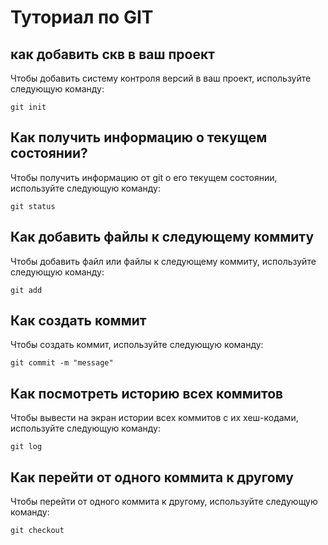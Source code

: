 # Туториал по GIT

## как добавить скв в ваш проект

Чтобы добавить систему контроля версий в ваш проект, используйте следующую команду:

```
git init

```
## Как получить информацию о текущем состоянии?

Чтобы получить информацию от git о его текущем состоянии, используйте следующую команду:

```
git status

```

## Как добавить файлы к следующему коммиту

Чтобы добавить файл или файлы к следующему коммиту, используйте следующую команду:

```
git add

```
## Как создать коммит

Чтобы создать коммит, используйте следующую команду:

```
git commit -m "message"

```

## Как посмотреть историю всех коммитов

Чтобы вывести на экран истории всех коммитов с их хеш-кодами, используйте следующую команду:

```
git log

```

## Как перейти от одного коммита к другому

Чтобы перейти от одного коммита к другому, используйте следующую команду:

```
git checkout 

```
